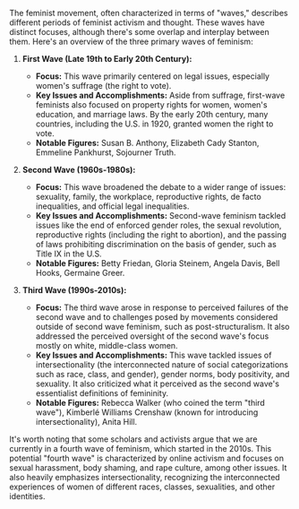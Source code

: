 
The feminist movement, often characterized in terms of "waves," describes different periods of feminist activism and thought. These waves have distinct focuses, although there's some overlap and interplay between them. Here's an overview of the three primary waves of feminism:

1. **First Wave (Late 19th to Early 20th Century):**
    - **Focus:** This wave primarily centered on legal issues, especially women's suffrage (the right to vote). 
    - **Key Issues and Accomplishments:** Aside from suffrage, first-wave feminists also focused on property rights for women, women's education, and marriage laws. By the early 20th century, many countries, including the U.S. in 1920, granted women the right to vote.
    - **Notable Figures:** Susan B. Anthony, Elizabeth Cady Stanton, Emmeline Pankhurst, Sojourner Truth.

2. **Second Wave (1960s-1980s):**
    - **Focus:** This wave broadened the debate to a wider range of issues: sexuality, family, the workplace, reproductive rights, de facto inequalities, and official legal inequalities.
    - **Key Issues and Accomplishments:** Second-wave feminism tackled issues like the end of enforced gender roles, the sexual revolution, reproductive rights (including the right to abortion), and the passing of laws prohibiting discrimination on the basis of gender, such as Title IX in the U.S.
    - **Notable Figures:** Betty Friedan, Gloria Steinem, Angela Davis, Bell Hooks, Germaine Greer.

3. **Third Wave (1990s-2010s):**
    - **Focus:** The third wave arose in response to perceived failures of the second wave and to challenges posed by movements considered outside of second wave feminism, such as post-structuralism. It also addressed the perceived oversight of the second wave's focus mostly on white, middle-class women.
    - **Key Issues and Accomplishments:** This wave tackled issues of intersectionality (the interconnected nature of social categorizations such as race, class, and gender), gender norms, body positivity, and sexuality. It also criticized what it perceived as the second wave's essentialist definitions of femininity.
    - **Notable Figures:** Rebecca Walker (who coined the term "third wave"), Kimberlé Williams Crenshaw (known for introducing intersectionality), Anita Hill.

It's worth noting that some scholars and activists argue that we are currently in a fourth wave of feminism, which started in the 2010s. This potential "fourth wave" is characterized by online activism and focuses on sexual harassment, body shaming, and rape culture, among other issues. It also heavily emphasizes intersectionality, recognizing the interconnected experiences of women of different races, classes, sexualities, and other identities.